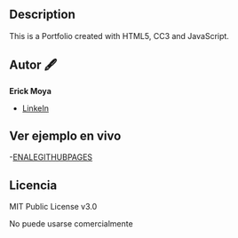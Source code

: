 ## Description

This is a Portfolio created with HTML5, CC3 and JavaScript.

## Autor 🖋
**Erick Moya**

* [LinkeIn](https://www.linkedin.com/in/developerem/)

## Ver ejemplo en vivo
-[ENALEGITHUBPAGES](ENLACEGITHUBPAGES)

## Licencia
MIT Public License v3.0

No puede usarse comercialmente
